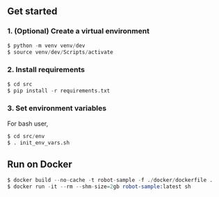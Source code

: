 ## Get started

### 1. (Optional) Create a virtual environment

```s
$ python -m venv venv/dev
$ source venv/dev/Scripts/activate
```


### 2. Install requirements

```s
$ cd src
$ pip install -r requirements.txt
```

### 3. Set environment variables

For bash user,

```s
$ cd src/env
$ . init_env_vars.sh
```

## Run on Docker

```s
$ docker build --no-cache -t robot-sample -f ./docker/dockerfile .
$ docker run -it --rm --shm-size=2gb robot-sample:latest sh
```
